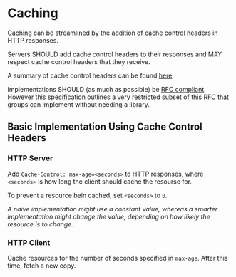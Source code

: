 # Caching

Caching can be streamlined by the addition of cache control headers in HTTP responses.

Servers SHOULD add cache control headers to their responses and MAY respect cache control
headers that they receive.

A summary of cache control headers can be found [here](https://developer.mozilla.org/en-US/docs/Web/HTTP/Headers/Cache-Control).

Implementations SHOULD (as much as possible) be [RFC compliant](https://httpwg.org/specs/rfc7234.html). However
this specification outlines a very restricted subset of this RFC that groups can implement without needing
a library.

## Basic Implementation Using Cache Control Headers

### HTTP Server

Add `Cache-Control: max-age=<seconds>` to HTTP responses, where `<seconds>` is how long the client should
cache the resourse for.

To prevent a resource bein cached, set `<seconds>` to `0`.

*A naive implementation might use a constant value, whereas a smarter implementation
might change the value, depending on how likely the resource is to change.*

### HTTP Client

Cache resources for the number of seconds specified in `max-age`. After this time, fetch a new
copy. 

